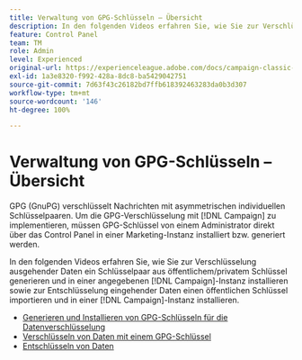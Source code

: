 ```yaml
---
title: Verwaltung von GPG-Schlüsseln – Übersicht
description: In den folgenden Videos erfahren Sie, wie Sie zur Verschlüsselung ausgehender Daten ein Schlüsselpaar aus öffentlichem/privatem Schlüssel generieren und in einer angegebenen Campaign-Instanz installieren sowie zur Entschlüsselung eingehender Daten einen öffentlichen Schlüssel importieren und in einer Campaign-Instanz installieren.
feature: Control Panel
team: TM
role: Admin
level: Experienced
original-url: https://experienceleague.adobe.com/docs/campaign-classic-learn/tutorials/administrating/control-panel-acc/gpg-key-management/gpg-key-management-overview.html
exl-id: 1a3e8320-f992-428a-8dc8-ba5429042751
source-git-commit: 7d63f43c26182bd7ffb618392463283da0b3d307
workflow-type: tm+mt
source-wordcount: '146'
ht-degree: 100%

---
```


# Verwaltung von GPG-Schlüsseln – Übersicht

GPG (GnuPG) verschlüsselt Nachrichten mit asymmetrischen individuellen Schlüsselpaaren. Um die GPG-Verschlüsselung mit [!DNL Campaign] zu implementieren, müssen GPG-Schlüssel von einem Administrator direkt über das Control Panel in einer Marketing-Instanz installiert bzw. generiert werden.

In den folgenden Videos erfahren Sie, wie Sie zur Verschlüsselung ausgehender Daten ein Schlüsselpaar aus öffentlichem/privatem Schlüssel generieren und in einer angegebenen [!DNL Campaign]-Instanz installieren sowie zur Entschlüsselung eingehender Daten einen öffentlichen Schlüssel importieren und in einer [!DNL Campaign]-Instanz installieren.

* [Generieren und Installieren von GPG-Schlüsseln für die Datenverschlüsselung](./generating-and-installing-gpg-keys-for-data-encryption.md)
* [Verschlüsseln von Daten mit einem GPG-Schlüssel](./using-a-gpg-key-to-encrypt-data.md)
* [Entschlüsseln von Daten](./decrypting-data.md)
